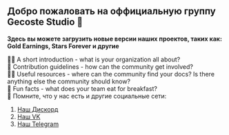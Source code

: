 ## Добро пожаловать на оффициальную группу Gecoste Studio 👋

**Здесь вы можете загрузить новые версии наших проектов, таких как: Gold Earnings, Stars Forever и другие**

🙋‍♀️ A short introduction - what is your organization all about? <br />
🌈 Contribution guidelines - how can the community get involved? <br />
👩‍💻 Useful resources - where can the community find your docs? Is there anything else the community should know? <br />
🍿 Fun facts - what does your team eat for breakfast? <br />
🧙 Помните, что у нас есть и другие социальные сети:
  1. [Наш Дискорд](https://discord.gg/ChyERFD4YF) <br />
  2. [Наш VK](https://vk.com/gecostestudio) <br />
  3. [Наш Telegram](https://t.me/gecoste_studio) <br />
